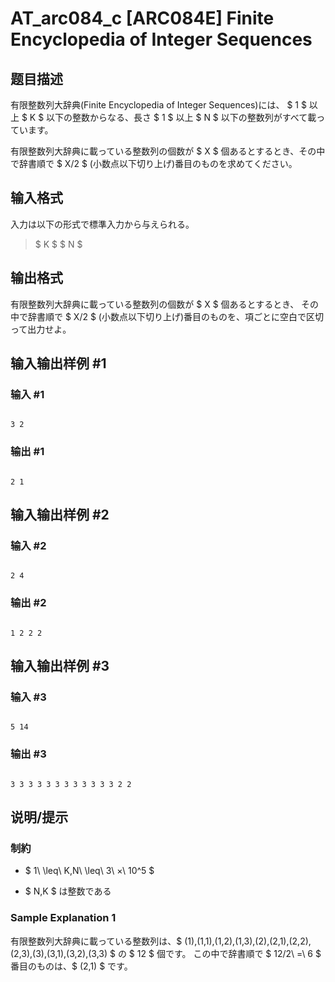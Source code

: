 # AT_arc084_c [ARC084E] Finite Encyclopedia of Integer Sequences

## 题目描述

[problemUrl]: https://atcoder.jp/contests/arc084/tasks/arc084_c

有限整数列大辞典(Finite Encyclopedia of Integer Sequences)には、 $ 1 $ 以上 $ K $ 以下の整数からなる、長さ $ 1 $ 以上 $ N $ 以下の整数列がすべて載っています。

有限整数列大辞典に載っている整数列の個数が $ X $ 個あるとするとき、その中で辞書順で $ X/2 $ (小数点以下切り上げ)番目のものを求めてください。

## 输入格式

入力は以下の形式で標準入力から与えられる。

> $ K $ $ N $

## 输出格式

有限整数列大辞典に載っている整数列の個数が $ X $ 個あるとするとき、 その中で辞書順で $ X/2 $ (小数点以下切り上げ)番目のものを、項ごとに空白で区切って出力せよ。

## 输入输出样例 #1

### 输入 #1

```
3 2
```

### 输出 #1

```
2 1
```

## 输入输出样例 #2

### 输入 #2

```
2 4
```

### 输出 #2

```
1 2 2 2
```

## 输入输出样例 #3

### 输入 #3

```
5 14
```

### 输出 #3

```
3 3 3 3 3 3 3 3 3 3 3 3 2 2
```

## 说明/提示

### 制約

- $ 1\ \leq\ K,N\ \leq\ 3\ ×\ 10^5 $
- $ N,K $ は整数である

### Sample Explanation 1

有限整数列大辞典に載っている整数列は、$ (1),(1,1),(1,2),(1,3),(2),(2,1),(2,2),(2,3),(3),(3,1),(3,2),(3,3) $ の $ 12 $ 個です。 この中で辞書順で $ 12/2\ =\ 6 $ 番目のものは、$ (2,1) $ です。
